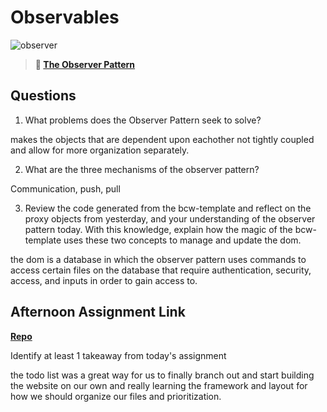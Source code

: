 # Observables

![observer](https://bcw.blob.core.windows.net/public/img/journals/8014045611652045)

> **📖 [The Observer Pattern](https://codeworksacademy.com/fs-student-guide/resources/wk3/04-Observer-Pattern)**

## Questions

1. What problems does the Observer Pattern seek to solve?

makes the objects that are dependent upon eachother not tightly coupled and allow for more organization separately.

2. What are the three mechanisms of the observer pattern?

Communication, push, pull

3. Review the code generated from the bcw-template and reflect on the proxy objects from yesterday, and your understanding of the observer pattern today. With this knowledge, explain how the magic of the bcw-template uses these two concepts to manage and update the dom.

the dom is a database in which the observer pattern uses commands to access certain files on the database that require authentication, security, access, and inputs in order to gain access to. 

## Afternoon Assignment Link

**[Repo](https://github.com/JonathonMcNamara/TodoList)**

Identify at least 1 takeaway from today's assignment

the todo list was a great way for us to finally branch out and start building the website on our own and really learning the framework and layout for how we should organize our files and prioritization. 
